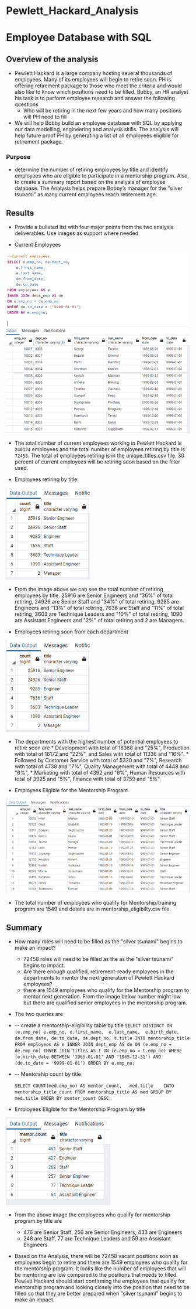 # Pewlett_Hackard_Analysis
# **Employee Database with SQL** 
	
## **Overview of the analysis** 
* Pewlett Hackard is a large company hosting several thousands of employees. Many of its employees will begin to retire soon. PH is offering retirement package to those who meet the criteria and would also like to know which positions need to be filled. Bobby, an HR analyst his task is to perform employee research and answer the following questions 
	* Who will be retiring in the next few years and how many positions will PH need to fill
* We will help Bobby build an employee database with SQL by applying our data modelling, engineering and analysis skills. The analysis will help future proof PH by generating a list of all employees eligible for retirement package.

### Purpose 
* determine the number of retiring employees by title and identify employees who are eligible to participate in a mentorship program. Also, to create a summary report based on the analysis of employee database. The Analysis helps prepare Bobby’s manager for the “silver tsunami” as many current employees reach retirement age.


## **Results** 

* Provide a bulleted list with four major points from the two analysis deliverables. Use images as support where needed 

* Current Employees 

![CurrentEmployees](./Data/Current_Employees.PNG)

* The total number of current employees working in Pewlett Hackard is `240124` employees and the total number of employees retiring by title is `72458`. The total of employees retiring is in the unique_titles.csv file. 30 percent of current employees will be retiring soon based on the filter used. 

* Employees retiring by title 

![Employees retiring title](./Data/retiring_titles.PNG)

* From the image above we can see the total number of retiring employees by title. 25916 are Senior Engineers and “36%" of total retiring, 24926 are Senior Staff and "34%" of total retiring, 9285 are Engineers and "13%" of total retiring, 7636 are Staff and "11%" of total retiring, 3603 are Technique Leaders and "10%" of total retiring, 1090 are Assistant Engineers and "2%" of total retiring and 2 are Managers. 
	 
* Employees retiring soon from each department  

![Employees retiring Dept](./Data/retiring_titles.PNG) 

* The departments with the highest number of potential employees to retire soon are 
		* Development with total of 18368 and "25%", Production with total of 16172 and "22%", and Sales with total of 11336 and "16%". 
		* Followed by Customer Service with total of 5320 and "7%", Research with total of 4738 and "7%", Quality Management with total of 4448 and "6%", 
		* Marketing with total of 4392 and "6%", Human Resources with total of 3925 and "5%", Finance with total of 3759 and "5%". 

* Employees Eligible for the Mentorship Program

![Employees mentorship eligibilty](./Data/mentorship_eligibilty.PNG)

* The total number of employees who qualify for Mentorship/training program are 1549 and details are in mentorship_eligibilty.csv file.
	
	
## **Summary** 

* How many roles will need to be filled as the "silver tsunami" begins to make an impact?
	* 72458 roles will need to be filled as the as the "silver tsunami" begins to impact. 
	* Are there enough qualified, retirement-ready employees in the departments to mentor the next generation of Pewlett Hackard employees?
	* there are 1549 employees who qualify for the Mentorship program to mentor next generation. From the image below number might low but there are qualified senior employees in the mentorship program.

* The two queries are
* -- create a mentorship-eligibility table by title 
	`SELECT DISTINCT ON (e.emp_no) e.emp_no,
		e.first_name, 
		e.last_name, 
		e.birth_date,
		de.from_date,
		de.to_date,
		de.dept_no,
		t.title
	INTO mentorship_title
	FROM employees AS e
	INNER JOIN dept_emp AS de
	ON (e.emp_no = de.emp_no)
	INNER JOIN titles AS t
	ON (e.emp_no = t.emp_no)
	WHERE (e.birth_date BETWEEN '1965-01-01' AND '1965-12-31')
	AND (de.to_date = '9999-01-01')
	ORDER BY e.emp_no;`

* -- Mentorship count by title 

	`SELECT COUNT(med.emp_no) AS mentor_count,	
		med.title	
	INTO mentorship_title_count
	FROM mentorship_title AS med
	GROUP BY med.title
	ORDER BY mentor_count DESC;`

* Employees Eligible for the Mentorship Program by title 

![Employees mentorship eligibiltytitle](./Data/mentorship_title_count.PNG)

* from the above image the employees who qualify for mentorship program by title are 
	* 476 are Senior Staff, 256 are Senior Engineers, 433 are Engineers  
	* 248 are Staff, 77 are Technique Leaders and 59 are Assistant Engineers 

* Based on the Analysis, there will be 72458 vacant positions soon as employees begin to retire and there are 1549 employees who qualify for the mentorship program. It looks like the number of employees that will be mentoring are low compared to the positions that needs to filled. Pewlett Hackard should start confirming the employees that qualify for mentorship program and looking closely into the position that need to be filled so that they are better prepared when "silver tsunami" begins to make an impact.

